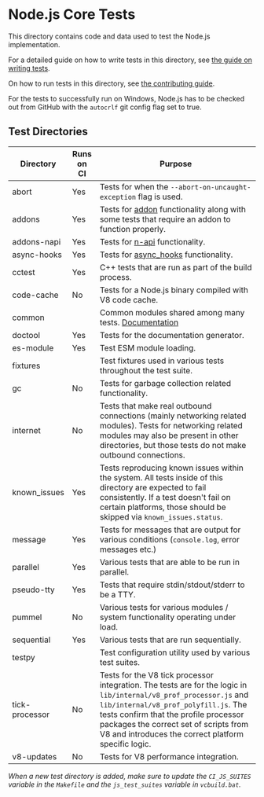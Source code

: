 # Node.js Core Tests

This directory contains code and data used to test the Node.js implementation.

For a detailed guide on how to write tests in this
directory, see [the guide on writing tests](../doc/guides/writing-tests.md).

On how to run tests in this directory, see
[the contributing guide](../doc/guides/contributing/pull-requests.md#step-6-test).

For the tests to successfully run on Windows, Node.js has to be checked out from
GitHub with the `autocrlf` git config flag set to true.

## Test Directories

|Directory          |Runs on CI     |Purpose        |
|-------------------|---------------|---------------|
|abort              |Yes            |Tests for when the  ``` --abort-on-uncaught-exception ``` flag is used.|
|addons             |Yes            |Tests for [addon](https://nodejs.org/api/addons.html) functionality along with some tests that require an addon to function properly.|
|addons-napi        |Yes            |Tests for [n-api](https://nodejs.org/api/n-api.html) functionality.|
|async-hooks        |Yes            |Tests for [async_hooks](https://nodejs.org/api/async_hooks.html) functionality.|
|cctest             |Yes            |C++ tests that are run as part of the build process.|
|code-cache         |No             |Tests for a Node.js binary compiled with V8 code cache.|
|common             |               |Common modules shared among many tests. [Documentation](./common/README.md)|
|doctool            |Yes            |Tests for the documentation generator.|
|es-module          |Yes            |Test ESM module loading.|
|fixtures           |               |Test fixtures used in various tests throughout the test suite.|
|gc                 |No             |Tests for garbage collection related functionality.|
|internet           |No             |Tests that make real outbound connections (mainly networking related modules). Tests for networking related modules may also be present in        other directories, but those tests do not make outbound connections.|
|known_issues       |Yes            |Tests reproducing known issues within the system. All tests inside of this directory are expected to fail consistently. If a test doesn't fail on certain platforms, those should be skipped via `known_issues.status`.|
|message            |Yes            |Tests for messages that are output for various conditions (```console.log```, error messages etc.)|
|parallel           |Yes            |Various tests that are able to be run in parallel.|
|pseudo-tty         |Yes            |Tests that require stdin/stdout/stderr to be a TTY.|
|pummel             |No             |Various tests for various modules / system functionality operating under load.|
|sequential         |Yes            |Various tests that are run sequentially.|
|testpy             |               |Test configuration utility used by various test suites.|
|tick-processor     |No             |Tests for the V8 tick processor integration. The tests are for the logic in ```lib/internal/v8_prof_processor.js``` and  ```lib/internal/v8_prof_polyfill.js```. The tests confirm that the profile processor packages the correct set of scripts from V8 and introduces the correct platform specific logic.|
|v8-updates         |No             |Tests for V8 performance integration.|

_When a new test directory is added, make sure to update the `CI_JS_SUITES`
variable in the `Makefile` and the `js_test_suites` variable in
`vcbuild.bat`._
